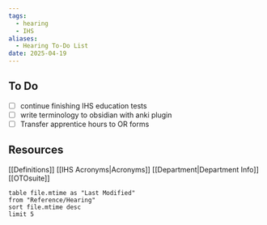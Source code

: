 ```yaml
---
tags:
  - hearing
  - IHS
aliases:
  - Hearing To-Do List
date: 2025-04-19
---
```


## To Do
- [ ] continue finishing IHS education tests
- [ ] write terminology to obsidian with anki plugin
- [ ] Transfer apprentice hours to OR forms 

## Resources
[[Definitions]]
[[IHS Acronyms|Acronyms]]
[[Department|Department Info]]
[[OTOsuite]]

```dataview
table file.mtime as "Last Modified"
from "Reference/Hearing"
sort file.mtime desc
limit 5
```
